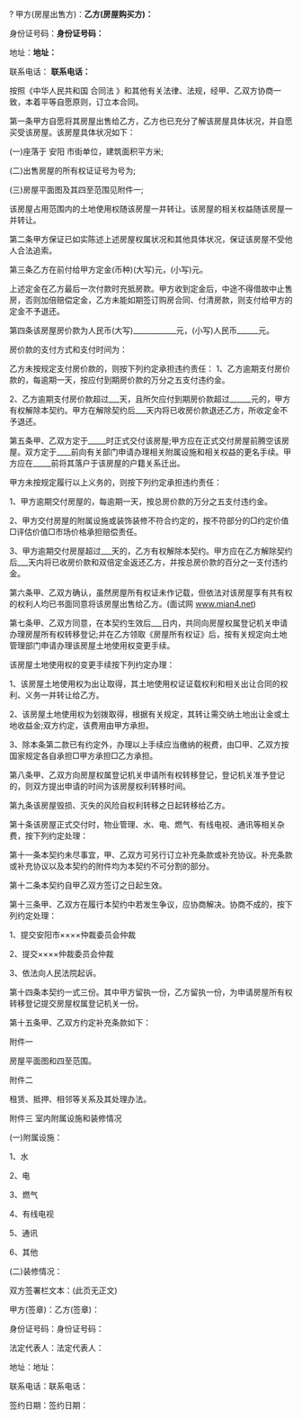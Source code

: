 
 



?
甲方(房屋出售方)：____________乙方(房屋购买方)：____________


身份证号码：________________________身份证号码：________________________


地址：________________________地址：________________________


联系电话： ________________________联系电话：________________________


按照《中华人民共和国
合同法
》和其他有关法律、法规，经甲、乙双方协商一致，本着平等自愿原则，订立本合同。


第一条甲方自愿将其房屋出售给乙方，乙方也已充分了解该房屋具体状况，并自愿买受该房屋。该房屋具体状况如下：


(一)座落于
安阳
市街单位，建筑面积平方米;


(二)出售房屋的所有权证证号为号为;


(三)房屋平面图及其四至范围见附件一;


该房屋占用范围内的土地使用权随该房屋一并转让。该房屋的相关权益随该房屋一并转让。


第二条甲方保证已如实陈述上述房屋权属状况和其他具体状况，保证该房屋不受他人合法追索。


第三条乙方在前付给甲方定金(币种)(大写)元，(小写)元。


上述定金在乙方最后一次付款时充抵房款。甲方收到定金后，中途不得借故中止售房，否则加倍赔偿定金，乙方未能如期签订购房合同、付清房款，则支付给甲方的定金不予退还。


第四条该房屋房价款为人民币(大写)____________元，(小写)人民币______元。


房价款的支付方式和支付时间为：


乙方未按规定支付房价款的，则按下列约定承担违约责任： 1、乙方逾期支付房价款的，每逾期一天，按应付到期房价款的万分之五支付违约金。


2、乙方逾期支付房价款超过___天，且所欠应付到期房价款超过______元的，甲方有权解除本契约。甲方在解除契约后___天内将已收房价款退还乙方，所收定金不予退还。


第五条甲、乙双方定于_____时正式交付该房屋;甲方应在正式交付房屋前腾空该房屋。双方定于____前向有关部门申请办理相关附属设施和相关权益的更名手续。甲方应在_____前将其落户于该房屋的户籍关系迁出。


甲方未按规定履行以上义务的，则按下列约定承担违约责任：


1、甲方逾期交付房屋的，每逾期一天，按总房价款的万分之五支付违约金。


2、甲方交付房屋的附属设施或装饰装修不符合约定的，按不符部分的□约定价值□评估价值□市场价格承担赔偿责任。


3、甲方逾期交付房屋超过___天的，乙方有权解除本契约。甲方应在乙方解除契约后___天内将已收房价款和双倍定金返还乙方，并按总房价款的百分之一支付违约金。


第六条甲、乙双方确认，虽然房屋所有权证未作记载，但依法对该房屋享有共有权的权利人均已书面同意将该房屋出售给乙方。(面试网 www.mian4.net)


第七条甲、乙双方同意，在本契约生效后___日内，共同向房屋权属登记机关申请办理房屋所有权转移登记;并在乙方领取《房屋所有权证》后，按有关规定向土地管理部门申请办理该房屋土地使用权变更手续。


该房屋土地使用权的变更手续按下列约定办理：


1、该房屋土地使用权为出让取得，其土地使用权证证载权利和相关出让合同的权利、义务一并转让给乙方。


2、该房屋土地使用权为划拨取得，根据有关规定，其转让需交纳土地出让金或土地收益金;双方约定，该费用由甲方承担。


3、除本条第二款已有约定外，办理以上手续应当缴纳的税费，由□甲、乙双方按国家规定各自承担□甲方承担□乙方承担。


第八条甲、乙双方向房屋权属登记机关申请所有权转移登记，登记机关准予登记的，则双方提出申请的时间为该房屋权利转移时间。


第九条该房屋毁损、灭失的风险自权利转移之日起转移给乙方。


第十条该房屋正式交付时，物业管理、水、电、燃气、有线电视、通讯等相关杂费，按下列约定处理：


第十一条本契约未尽事宜，甲、乙双方可另行订立补充条款或补充协议。补充条款或补充协议以及本契约的附件均为本契约不可分割的部分。


第十二条本契约自甲乙双方签订之日起生效。


第十三条甲、乙双方在履行本契约中若发生争议，应协商解决。协商不成的，按下列约定处理：


1、提交安阳市××××仲裁委员会仲裁


2、提交××××仲裁委员会仲裁


3、依法向人民法院起诉。


第十四条本契约一式三份。其中甲方留执一份，乙方留执一份，为申请房屋所有权转移登记提交房屋权属登记机关一份。


第十五条甲、乙双方约定补充条款如下：


附件一


房屋平面图和四至范围。


附件二


租赁、抵押、相邻等关系及其处理办法。


附件三 室内附属设施和装修情况


(一)附属设施：


1、水


2、电


3、燃气


4、有线电视


5、通讯


6、其他


(二)装修情况：


双方签署栏文本：(此页无正文)


甲方(签章)：乙方(签章)：


身份证号码：身份证号码：


法定代表人：法定代表人：


地址：地址：


联系电话：联系电话：


签约日期：签约日期：
 


 

 
 
 
 
 
  


  
 

  


  


  
 
 
 
 

